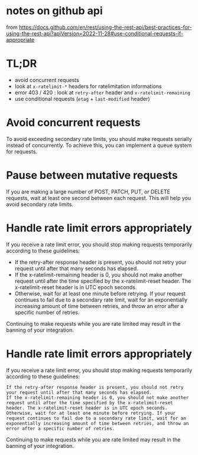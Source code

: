 # notes on github api

from https://docs.github.com/en/rest/using-the-rest-api/best-practices-for-using-the-rest-api?apiVersion=2022-11-28#use-conditional-requests-if-appropriate


# TL;DR

- avoid concurrent requests
- look at `x-ratelimit-*` headers for ratelimitation informations
- error 403 / 420 : look at `retry-after` header and `x-ratelimit-remaining`
- use conditional requests (`etag` + `last-modified` header)

# Avoid concurrent requests

To avoid exceeding secondary rate limits, you should make requests serially instead of concurrently. To achieve this, you can implement a queue system for requests.

# Pause between mutative requests

If you are making a large number of POST, PATCH, PUT, or DELETE requests, wait at least one second between each request. This will help you avoid secondary rate limits.


# Handle rate limit errors appropriately

If you receive a rate limit error, you should stop making requests temporarily according to these guidelines:

* If the retry-after response header is present, you should not retry your request until after that many seconds has elapsed. 
* If the x-ratelimit-remaining header is 0, you should not make another request until after the time specified by the x-ratelimit-reset header. The x-ratelimit-reset header is in UTC epoch seconds.
* Otherwise, wait for at least one minute before retrying. If your request continues to fail due to a secondary rate limit, wait for an exponentially increasing amount of time between retries, and throw an error after a specific number of retries.

Continuing to make requests while you are rate limited may result in the banning of your integration.

# Handle rate limit errors appropriately

If you receive a rate limit error, you should stop making requests temporarily according to these guidelines:

    If the retry-after response header is present, you should not retry your request until after that many seconds has elapsed.
    If the x-ratelimit-remaining header is 0, you should not make another request until after the time specified by the x-ratelimit-reset header. The x-ratelimit-reset header is in UTC epoch seconds.
    Otherwise, wait for at least one minute before retrying. If your request continues to fail due to a secondary rate limit, wait for an exponentially increasing amount of time between retries, and throw an error after a specific number of retries.

Continuing to make requests while you are rate limited may result in the banning of your integration.